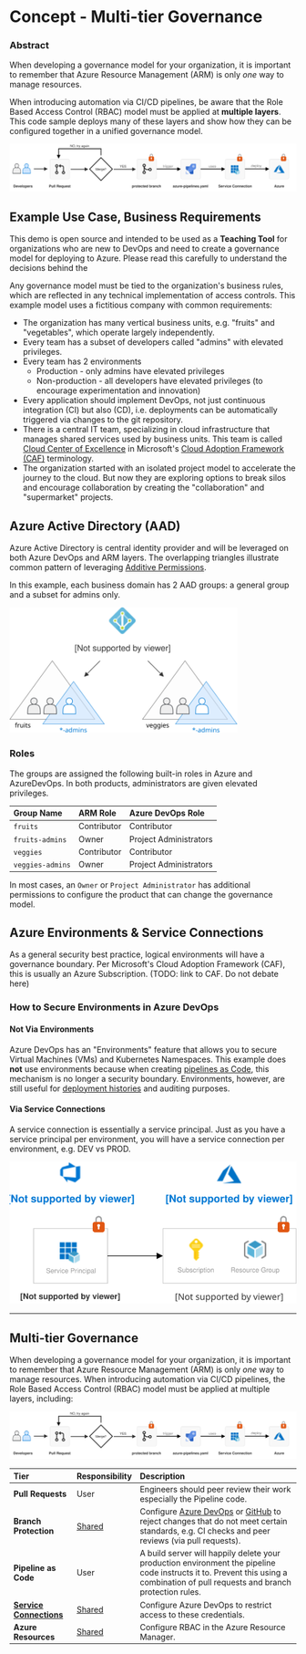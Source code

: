 # Concept - Multi-tier Governance

### Abstract

When developing a governance model for your organization, it is important to remember that Azure Resource Management (ARM) is only _one_ way to manage resources. 

When introducing automation via CI/CD pipelines, be aware that the Role Based Access Control (RBAC) model must be applied at **multiple layers**. This code sample deploys many of these layers and show how they can be configured together in a unified governance model. 

![End to End Governance](./images/e2e-governance-scm-to-arm.svg)

## Example Use Case, Business Requirements

This demo is open source and intended to be used as a **Teaching Tool** for organizations who are new to DevOps and need to create a governance model for deploying to Azure. Please read this carefully to understand the decisions behind the 

Any governance model must be tied to the organization's business rules, which are reflected in any technical implementation of access controls. This example model uses a fictitious company with common requirements:

- The organization has many vertical business units, e.g. "fruits" and "vegetables", which operate largely independently.
- Every team has a subset of developers called "admins" with elevated privileges.
- Every team has 2 environments
  - Production - only admins have elevated privileges
  - Non-production - all developers have elevated privileges (to encourage experimentation and innovation)
- Every application should implement DevOps, not just continuous integration (CI) but also (CD), i.e. deployments can be automatically triggered via changes to the git repository.
- There is a central IT team, specializing in cloud infrastructure that manages shared services used by business units. This team is called [Cloud Center of Excellence](https://docs.microsoft.com/en-us/azure/cloud-adoption-framework/organize/cloud-center-of-excellence) in Microsoft's [Cloud Adoption Framework (CAF)](https://docs.microsoft.com/en-us/azure/cloud-adoption-framework) terminology.
- The organization started with an isolated project model to accelerate the journey to the cloud. But now they are exploring options to break silos and encourage collaboration by creating the "collaboration" and "supermarket" projects.

## Azure Active Directory (AAD)

Azure Active Directory is central identity provider and will be leveraged on both Azure DevOps and ARM layers. The overlapping triangles illustrate common pattern of leveraging [Additive Permissions](https://docs.microsoft.com/en-us/azure/role-based-access-control/overview#multiple-role-assignments).

In this example, each business domain has 2 AAD groups: a general group and a subset for admins only.

<img src="./images/aad-groups.svg" alt="" width="400">

### Roles

The groups are assigned the following built-in roles in Azure and AzureDevOps. In both products, administrators are given elevated privileges. 

| Group Name | ARM Role | Azure DevOps Role |
|:--|:--|:--|
| `fruits` | Contributor | Contributor |
| `fruits-admins` | Owner | Project Administrators |
| `veggies` | Contributor | Contributor |
| `veggies-admins` | Owner | Project Administrators |

In most cases, an `Owner` or `Project Administrator` has additional permissions to configure the product that can change the governance model. 

## Azure Environments & Service Connections

As a general security best practice, logical environments will have a governance boundary. Per Microsoft's Cloud Adoption Framework (CAF), this is usually an Azure Subscription. (TODO: link to CAF. Do not debate here)

### How to Secure Environments in Azure DevOps

#### Not Via Environments

Azure DevOps has an "Environments" feature that allows you to secure Virtual Machines (VMs) and Kubernetes Namespaces. This example does **not** use environments because when creating [pipelines as Code](https://docs.microsoft.com/en-us/azure/devops/pipelines/process/environments?view=azure-devops#security), this mechanism is no longer a security boundary. Environments, however, are still useful for [deployment histories](https://docs.microsoft.com/en-us/azure/devops/pipelines/process/environments?view=azure-devops#deployment-history-within-environments) and auditing purposes.

#### Via Service Connections

A service connection is essentially a service principal. Just as you have a service principal per environment, you will have a service connection per environment, e.g. DEV vs PROD.

<img src="./images/ado-service-connections-environments.svg">


-----



## Multi-tier Governance 

When developing a governance model for your organization, it is important to remember that Azure Resource Management (ARM) is only _one_ way to manage resources. When introducing automation via CI/CD pipelines, the Role Based Access Control (RBAC) model must be applied at multiple layers, including:

![End to End Governance](./images/e2e-governance-scm-to-arm.svg)

| Tier | Responsibility | Description |
|:--|:--|:--|
| **Pull Requests** | User | Engineers should peer review their work especially the Pipeline code. |
| **Branch Protection** | [Shared](https://docs.microsoft.com/en-us/azure/security/fundamentals/shared-responsibility) | Configure [Azure DevOps](https://docs.microsoft.com/en-us/azure/devops/repos/git/branch-policies?view=azure-devops) or [GitHub](https://docs.github.com/en/free-pro-team@latest/github/administering-a-repository/about-protected-branches) to reject changes that do not meet certain standards, e.g. CI checks and peer reviews (via pull requests). |
| **Pipeline as Code** | User | A build server will happily delete your production environment the pipeline code instructs it to. Prevent this using a combination of pull requests and branch protection rules. |
| **[Service Connections](https://docs.microsoft.com/en-us/azure/devops/pipelines/library/service-endpoints?view=azure-devops&tabs=yaml)** | [Shared](https://docs.microsoft.com/en-us/azure/security/fundamentals/shared-responsibility) | Configure Azure DevOps to restrict access to these credentials. |
| **Azure Resources** | [Shared](https://docs.microsoft.com/en-us/azure/security/fundamentals/shared-responsibility) | Configure RBAC in the Azure Resource Manager. |